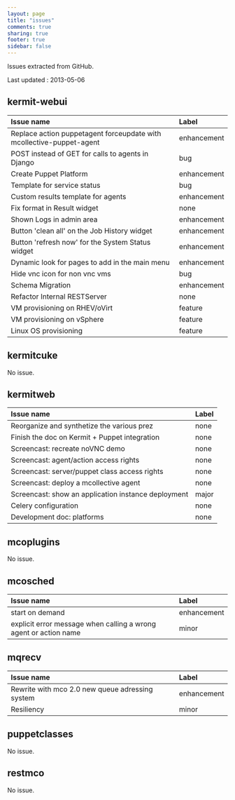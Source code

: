 ```yaml
---
layout: page
title: "issues"
comments: true
sharing: true
footer: true
sidebar: false 
---
```


Issues extracted from GitHub.

Last updated :  2013-05-06


## kermit-webui
| Issue name | Label       
|:-----------|:------------
| Replace action puppetagent forceupdate with  mcollective-puppet-agent | enhancement
| POST instead of GET for calls to agents in Django | bug
| Create Puppet Platform | enhancement
| Template for service status | bug
| Custom results template for agents | enhancement
| Fix format in Result widget | none
| Shown Logs in admin area | enhancement
| Button 'clean all' on the Job History widget | enhancement
| Button 'refresh now' for the System Status widget | enhancement
| Dynamic look for pages to add in the main menu | enhancement
| Hide vnc icon for non vnc vms | bug
| Schema Migration | enhancement
| Refactor Internal RESTServer | none
| VM provisioning on RHEV/oVirt | feature
| VM provisioning on vSphere | feature
| Linux OS provisioning  | feature


## kermitcuke
No issue.


## kermitweb
| Issue name | Label       
|:-----------|:------------
| Reorganize and synthetize the various prez | none
| Finish the doc on Kermit + Puppet integration | none
| Screencast: recreate noVNC demo  | none
| Screencast: agent/action access rights | none
| Screencast: server/puppet class access rights  | none
| Screencast: deploy a mcollective agent  | none
| Screencast: show an application instance deployment | major
| Celery configuration  | none
| Development doc: platforms  | none


## mcoplugins
No issue.


## mcosched
| Issue name | Label       
|:-----------|:------------
| start on demand | enhancement
| explicit error message when calling a wrong agent or action name | minor


## mqrecv
| Issue name | Label       
|:-----------|:------------
| Rewrite with mco 2.0 new queue adressing system | enhancement
| Resiliency | minor


## puppetclasses
No issue.


## restmco
No issue.


